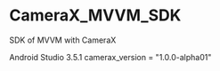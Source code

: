 # CameraX_MVVM_SDK
SDK of MVVM with CameraX 

Android Studio 3.5.1
camerax_version = "1.0.0-alpha01"

